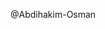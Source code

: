  @Abdihakim-Osman

<!---
Abdihakim-Osman/Abdihakim-Osman is a ✨ special ✨ repository because its `README.md` (this file) appears on your GitHub profile.
You can click the Preview link to take a look at your changes.
--->
